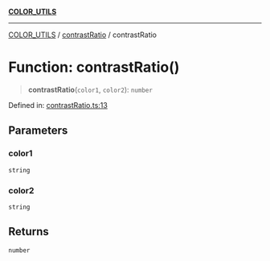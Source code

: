 [**COLOR_UTILS**](../../README.md)

***

[COLOR_UTILS](../../README.md) / [contrastRatio](../README.md) / contrastRatio

# Function: contrastRatio()

> **contrastRatio**(`color1`, `color2`): `number`

Defined in: [contrastRatio.ts:13](https://github.com/dailker/everyutil/blob/54be0bab567ca8e189c5982902c59f3b7981d51d/src/color/contrastRatio.ts#L13)

## Parameters

### color1

`string`

### color2

`string`

## Returns

`number`
